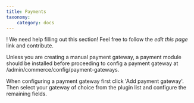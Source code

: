 ```yaml
---
title: Payments
taxonomy:
    category: docs
---
```


! We need help filling out this section! Feel free to follow the *edit this page* link and contribute.

Unless you are creating a manual payment gateway, a payment module should be installed before proceeding to config a payment gateway at /admin/commerce/config/payment-gateways.

When configuring a payment gateway first click 'Add payment gateway'. Then select your gateway of choice from the plugin list and configure the remaining fields.
